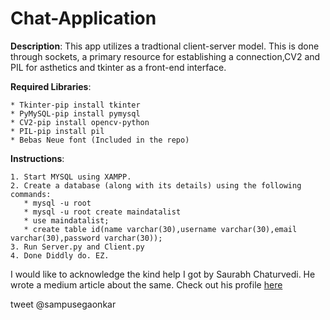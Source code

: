# Chat-Application
 **Description**: This app utilizes a tradtional client-server model. This is done through sockets, a primary resource for establishing a                     connection,CV2 and PIL for asthetics and tkinter as a front-end interface.  <br/>
  
  **Required Libraries**:     
  
    * Tkinter-pip install tkinter 
    * PyMySQL-pip install pymysql 
    * CV2-pip install opencv-python 
    * PIL-pip install pil 
    * Bebas Neue font (Included in the repo)
                     
  **Instructions**: 
  
    1. Start MYSQL using XAMPP. 
    2. Create a database (along with its details) using the following commands: 
       * mysql -u root 
       * mysql -u root create maindatalist 
       * use maindatalist; 
       * create table id(name varchar(30),username varchar(30),email varchar(30),password varchar(30)); 
    3. Run Server.py and Client.py 
    4. Done Diddly do. EZ. 
                
  I would like to acknowledge the kind help I got by Saurabh Chaturvedi. He wrote a medium article about the same. 
  Check out his profile [here](https://medium.com/@arichduvet)
                        
  tweet @sampusegaonkar 
                     
